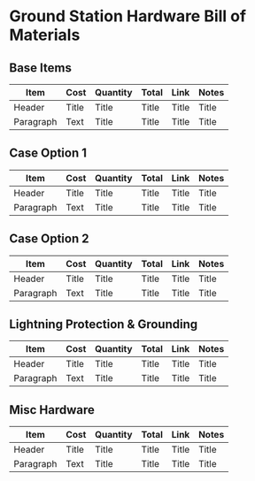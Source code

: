 # Ground Station Hardware Bill of Materials

## Base Items

| Item      | Cost | Quantity | Total | Link | Notes |
| ----------- | ----------- | ----------- | ----------- | ----------- | ----------- |
| Header      | Title       | Title       | Title       | Title       | Title       |   
| Paragraph   | Text        | Title       | Title       | Title       | Title       |    


## Case Option 1

| Item      | Cost | Quantity | Total | Link | Notes |
| ----------- | ----------- | ----------- | ----------- | ----------- | ----------- |
| Header      | Title       | Title       | Title       | Title       | Title       |   
| Paragraph   | Text        | Title       | Title       | Title       | Title       |    

## Case Option 2

| Item      | Cost | Quantity | Total | Link | Notes |
| ----------- | ----------- | ----------- | ----------- | ----------- | ----------- |
| Header      | Title       | Title       | Title       | Title       | Title       |   
| Paragraph   | Text        | Title       | Title       | Title       | Title       |    

## Lightning Protection & Grounding

| Item      | Cost | Quantity | Total | Link | Notes |
| ----------- | ----------- | ----------- | ----------- | ----------- | ----------- |
| Header      | Title       | Title       | Title       | Title       | Title       |   
| Paragraph   | Text        | Title       | Title       | Title       | Title       |   

## Misc Hardware

| Item      | Cost | Quantity | Total | Link | Notes |
| ----------- | ----------- | ----------- | ----------- | ----------- | ----------- |
| Header      | Title       | Title       | Title       | Title       | Title       |   
| Paragraph   | Text        | Title       | Title       | Title       | Title       |  
